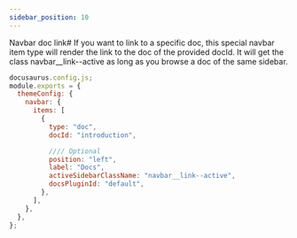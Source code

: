 ```yaml
---
sidebar_position: 10
---
```


Navbar doc link#
If you want to link to a specific doc, this special navbar item type will render the link to the doc of the provided docId. It will get the class navbar\_\_link--active as long as you browse a doc of the same sidebar.

```jsx
docusaurus.config.js;
module.exports = {
  themeConfig: {
    navbar: {
      items: [
        {
          type: "doc",
          docId: "introduction",

          //// Optional
          position: "left",
          label: "Docs",
          activeSidebarClassName: "navbar__link--active",
          docsPluginId: "default",
        },
      ],
    },
  },
};
```
